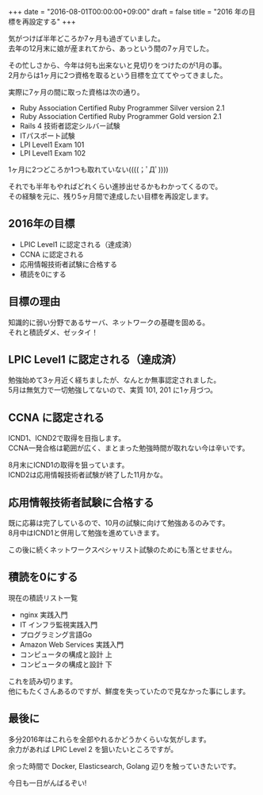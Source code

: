 +++
date = "2016-08-01T00:00:00+09:00"
draft = false
title = "2016 年の目標を再設定する"
+++


気がつけば半年どころか7ヶ月も過ぎていました。  
去年の12月末に娘が産まれてから、あっという間の7ヶ月でした。  

その忙しさから、今年は何も出来ないと見切りをつけたのが1月の事。  
2月からは1ヶ月に2つ資格を取るという目標を立ててやってきました。

実際に7ヶ月の間に取った資格は次の通り。

* Ruby Association Certified Ruby Programmer Silver version 2.1
* Ruby Association Certified Ruby Programmer Gold version 2.1
* Rails 4 技術者認定シルバー試験
* ITパスポート試験
* LPI Level1 Exam 101
* LPI Level1 Exam 102

1ヶ月に2つどころか1つも取れていない((((；ﾟДﾟ))))

それでも半年もやればどれくらい進捗出せるかもわかってくるので。  
その経験を元に、残り5ヶ月間で達成したい目標を再設定します。

## 2016年の目標

* LPIC Level1 に認定される（達成済）
* CCNA に認定される
* 応用情報技術者試験に合格する
* 積読を0にする

## 目標の理由

知識的に弱い分野であるサーバ、ネットワークの基礎を固める。  
それと積読ダメ、ゼッタイ！

## LPIC Level1 に認定される（達成済）

勉強始めて3ヶ月近く経ちましたが、なんとか無事認定されました。  
5月は無気力で一切勉強してないので、実質 101, 201 に1ヶ月づつ。

## CCNA に認定される

ICND1、ICND2で取得を目指します。  
CCNA一発合格は範囲が広く、まとまった勉強時間が取れない今は辛いです。

8月末にICND1の取得を狙っています。  
ICND2は応用情報技術者試験が終了した11月かな。

## 応用情報技術者試験に合格する

既に応募は完了しているので、10月の試験に向けて勉強あるのみです。  
8月中はICND1と併用して勉強を進めていきます。

この後に続くネットワークスペシャリスト試験のためにも落とせません。

## 積読を0にする

現在の積読リスト一覧

* nginx 実践入門
* IT インフラ監視実践入門
* プログラミング言語Go
* Amazon Web Services 実践入門
* コンピュータの構成と設計 上
* コンピュータの構成と設計 下

これを読み切ります。  
他にもたくさんあるのですが、鮮度を失っていたので見なかった事にします。

## 最後に

多分2016年はこれらを全部やれるかどうかくらいな気がします。  
余力があれば LPIC Level 2 を狙いたいところですが。

余った時間で Docker, Elasticsearch, Golang 辺りを触っていきたいです。

今日も一日がんばるぞい!
